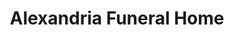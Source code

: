 ---
title: "Alexandria Funeral Home"
url: /alexandria/alexandria-funeral-home/
shop: Bestattungen
---